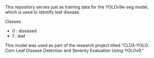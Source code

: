 This repository serves just as training data for the YOLOv9e-seg model, which is used to identify leaf disease.

Classes
- 0 : diseased
- 1 : leaf

This model was used as part of the research project titled "CLDS-YOLO: Corn Leaf Disease Detection and Severity Evaluation Using YOLOv9."
